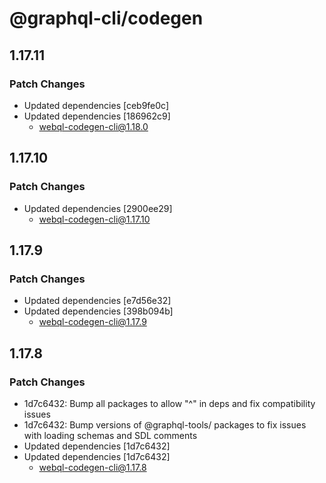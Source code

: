 # @graphql-cli/codegen

## 1.17.11

### Patch Changes

- Updated dependencies [ceb9fe0c]
- Updated dependencies [186962c9]
  - webql-codegen-cli@1.18.0

## 1.17.10

### Patch Changes

- Updated dependencies [2900ee29]
  - webql-codegen-cli@1.17.10

## 1.17.9

### Patch Changes

- Updated dependencies [e7d56e32]
- Updated dependencies [398b094b]
  - webql-codegen-cli@1.17.9

## 1.17.8

### Patch Changes

- 1d7c6432: Bump all packages to allow "^" in deps and fix compatibility issues
- 1d7c6432: Bump versions of @graphql-tools/ packages to fix issues with loading schemas and SDL comments
- Updated dependencies [1d7c6432]
- Updated dependencies [1d7c6432]
  - webql-codegen-cli@1.17.8
